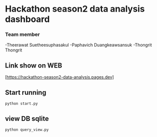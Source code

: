 # Hackathon season2 data analysis dashboard


### Team member

-Theerawat Suetheesuphasakul
-Paphavich Duangkeawsansuk
-Thongrit Thongrit

## Link show on WEB
[https://hackathon-season2-data-analysis.pages.dev]


## Start running

``` 
python start.py 
```




## view DB sqlite

``` 
python query_view.py 
```
